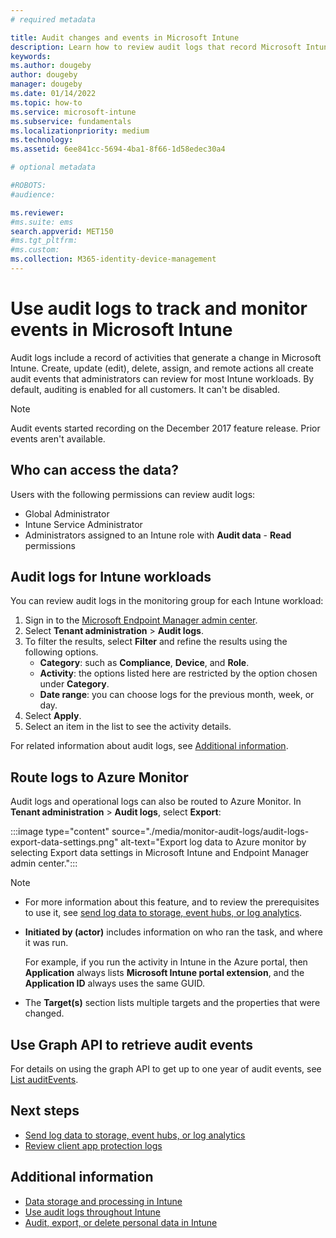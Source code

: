 ```yaml
---
# required metadata

title: Audit changes and events in Microsoft Intune
description: Learn how to review audit logs that record Microsoft Intune activities.
keywords: 
ms.author: dougeby
author: dougeby
manager: dougeby
ms.date: 01/14/2022
ms.topic: how-to
ms.service: microsoft-intune
ms.subservice: fundamentals
ms.localizationpriority: medium
ms.technology:
ms.assetid: 6ee841cc-5694-4ba1-8f66-1d58edec30a4

# optional metadata

#ROBOTS:
#audience:

ms.reviewer: 
#ms.suite: ems
search.appverid: MET150
#ms.tgt_pltfrm:
#ms.custom:
ms.collection: M365-identity-device-management
---
```


# Use audit logs to track and monitor events in Microsoft Intune

Audit logs include a record of activities that generate a change in Microsoft Intune. Create, update (edit), delete, assign, and remote actions all create audit events that administrators can review for most Intune workloads. By default, auditing is enabled for all customers. It can't be disabled.

> [!NOTE]
> Audit events started recording on the December 2017 feature release. Prior events aren't available.

## Who can access the data?

Users with the following permissions can review audit logs:

- Global Administrator
- Intune Service Administrator
- Administrators assigned to an Intune role with **Audit data** - **Read** permissions

## Audit logs for Intune workloads

You can review audit logs in the monitoring group for each Intune workload:

1. Sign in to the [Microsoft Endpoint Manager admin center](https://go.microsoft.com/fwlink/?linkid=2109431).
2. Select **Tenant administration** > **Audit logs**.
3. To filter the results, select **Filter** and refine the results using the following options.
    - **Category**: such as **Compliance**, **Device**, and **Role**.
    - **Activity**: the options listed here are restricted by the option chosen under **Category**.
    - **Date range**: you can choose logs for the previous month, week, or day.
4. Select **Apply**.
5. Select an item in the list to see the activity details.

For related information about audit logs, see [Additional information](../fundamentals/monitor-audit-logs.md#additional-information).

## Route logs to Azure Monitor

Audit logs and operational logs can also be routed to Azure Monitor. In **Tenant administration** > **Audit logs**, select **Export**:

:::image type="content" source="./media/monitor-audit-logs/audit-logs-export-data-settings.png" alt-text="Export log data to Azure monitor by selecting Export data settings in Microsoft Intune and Endpoint Manager admin center.":::

> [!NOTE]
>
> - For more information about this feature, and to review the prerequisites to use it, see [send log data to storage, event hubs, or log analytics](review-logs-using-azure-monitor.md).
> - **Initiated by (actor)** includes information on who ran the task, and where it was run.
>
>   For example, if you run the activity in Intune in the Azure portal, then **Application** always lists **Microsoft Intune portal extension**, and the **Application ID** always uses the same GUID.
> - The **Target(s)** section lists multiple targets and the properties that were changed.  

## Use Graph API to retrieve audit events

For details on using the graph API to get up to one year of audit events, see [List auditEvents](/graph/api/intune-auditing-auditevent-list).

## Next steps

- [Send log data to storage, event hubs, or log analytics](review-logs-using-azure-monitor.md)
- [Review client app protection logs](../apps/app-protection-policy-settings-log.md)

## Additional information

- [Data storage and processing in Intune](../protect/privacy-data-store-process.md)
- [Use audit logs throughout Intune](../fundamentals/review-logs-using-azure-monitor.md#use-audit-logs-throughout-intune)
- [Audit, export, or delete personal data in Intune](../protect/privacy-data-audit-export-delete.md)
